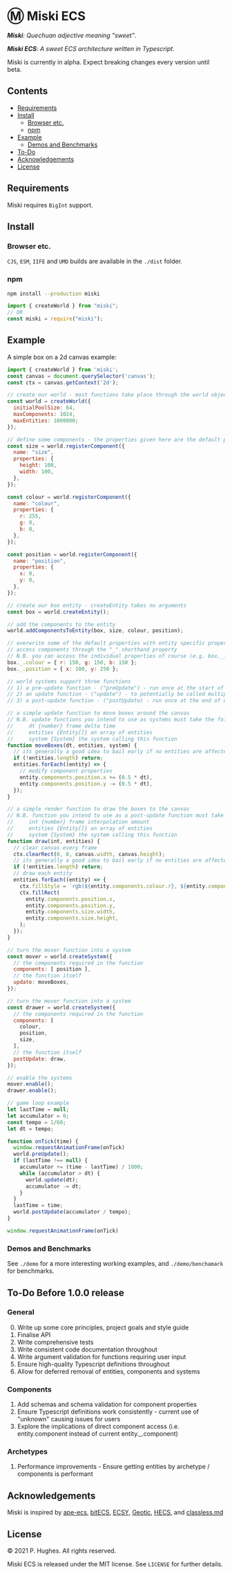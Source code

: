 # Ⓜ Miski ECS

*__Miski__: Quechuan adjective meaning "sweet"*.

*__Miski ECS__: A sweet ECS architecture written in Typescript.*

Miski is currently in alpha. Expect breaking changes every version until beta.

## Contents
  * [Requirements](#requirements)
  * [Install](#install)
    + [Browser etc.](#browser-etc)
    + [npm](#npm)
  * [Example](#example)
    + [Demos and Benchmarks](#demos-and-benchmarks)
  * [To-Do](#to-do-before-100-release)
  * [Acknowledgements](#acknowledgements)
  * [License](#license)

## Requirements
Miski requires `BigInt` support.

## Install

### Browser etc.
`CJS`, `ESM`, `IIFE` and `UMD` builds are available in the `./dist` folder.

### npm
```bash
npm install --production miski
```

```javascript
import { createWorld } from "miski";
// OR
const miski = require("miski");
```

## Example
A simple box on a 2d canvas example:

```javascript
import { createWorld } from 'miski';
const canvas = document.querySelector('canvas');
const ctx = canvas.getContext('2d');

// create our world - most functions take place through the world object
const world = createWorld({
  initialPoolSize: 64,
  maxComponents: 1024,
  maxEntities: 1000000;
});

// define some components - the properties given here are the default properties of the component
const size = world.registerComponent({
  name: "size",
  properties: {
    height: 100,
    width: 100,
  },
});

const colour = world.registerComponent({
  name: "colour",
  properties: {
    r: 255,
    g: 0,
    b: 0,
  },
});

const position = world.registerComponent({
  name: "position",
  properties: {
    x: 0,
    y: 0,
  },
});

// create our box entity - createEntity takes no arguments
const box = world.createEntity();

// add the components to the entity
world.addComponentsToEntity(box, size, colour, position);

// overwrite some of the default properties with entity specific properties
// access components through the "_" shorthand property
// N.B. you can access the individual properties of course (e.g. box._.colour.r)
box._.colour = { r: 150, g: 150, b: 150 };
box._.position = { x: 100, y: 250 };

// world systems support three functions
// 1) a pre-update function - ("preUpdate") - run once at the start of each frame
// 2) an update function - ("update") - to potentially be called multiple times per frame
// 3) a post-update function - ("postUpdate) - run once at the end of each frame

// a simple update function to move boxes around the canvas
// N.B. update functions you intend to use as systems must take the following:
//     dt {number} frame delta time
//     entities {Entity[]} an array of entities
//     system {System} the system calling this function
function moveBoxes(dt, entities, system) {
  // its generally a good idea to bail early if no entities are affected
  if (!entities.length) return;
  entities.forEach((entity) => {
    // modify component properties
    entity.components.position.x += (0.5 * dt),
    entity.components.position.y -= (0.5 * dt),
  });
}

// a simple render function to draw the boxes to the canvas
// N.B. function you intend to use as a post-update function must take the following:
//     int {number} frame interpolation amount
//     entities {Entity[]} an array of entities
//     system {System} the system calling this function
function draw(int, entities) {
  // clear canvas every frame
  ctx.clearRect(0, 0, canvas.width, canvas.height);
  // its generally a good idea to bail early if no entities are affected
  if (!entities.length) return;
  // draw each entity
  entities.forEach((entity) => {
    ctx.fillStyle = `rgb(${entity.components.colour.r}, ${entity.components.colour.g}, ${entity.components.colour.b})`;
    ctx.fillRect(
      entity.components.position.x,
      entity.components.position.y,
      entity.components.size.width,
      entity.components.size.height,
    );
  });
}

// turn the mover function into a system
const mover = world.createSystem({
  // the components required in the function
  components: [ position ],
  // the function itself
  update: moveBoxes,
});

// turn the mover function into a system
const drawer = world.createSystem({
  // the components required in the function
  components: [
    colour,
    position,
    size,
  ],
  // the function itself
  postUpdate: draw,
});

// enable the systems
mover.enable();
drawer.enable();

// game loop example
let lastTime = null;
let accumulator = 0;
const tempo = 1/60;
let dt = tempo;

function onTick(time) {
  window.requestAnimationFrame(onTick)
  world.preUpdate();
  if (lastTime !== null) {
    accumulator += (time - lastTime) / 1000;
    while (accumulator > dt) {
      world.update(dt);
      accumulator -= dt;
    }
  }
  lastTime = time;
  world.postUpdate(accumulator / tempo);
}

window.requestAnimationFrame(onTick)
```

### Demos and Benchmarks
See `./demo` for a more interesting working examples, and `./demo/benchamark` for benchmarks.


## To-Do Before 1.0.0 release
### General
0. Write up some core principles, project goals and style guide
1. Finalise API
2. Write comprehensive tests
3. Write consistent code documentation throughout
4. Write argument validation for functions requiring user input
5. Ensure high-quality Typescript definitions throughout
6. Allow for deferred removal of entities, components and systems
### Components
1. Add schemas and schema validation for component properties
2. Ensure Typescript definitions work consistently - current use of "unknown" causing issues for users
3. Explore the implications of direct component access (i.e. entity.component instead of current entity._.component)
### Archetypes
1. Performance improvements - Ensure getting entities by archetype / components is performant

## Acknowledgements
Miski is inspired by [ape-ecs](https://github.com/fritzy/ape-ecs), [bitECS](https://github.com/NateTheGreatt/bitECS), [ECSY](https://github.com/ecsyjs/ecsy), [Geotic](https://github.com/ddmills/geotic), [HECS](https://github.com/gohyperr/hecs), and [classless.md](https://gist.github.com/mpj/17d8d73275bca303e8d2)

## License
&copy; 2021 P. Hughes. All rights reserved.

Miski ECS is released under the MIT license. See `LICENSE` for further details.